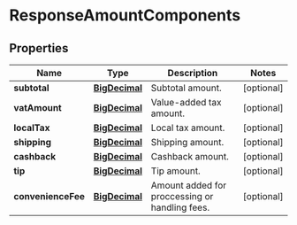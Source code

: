 

# ResponseAmountComponents

## Properties

Name | Type | Description | Notes
------------ | ------------- | ------------- | -------------
**subtotal** | [**BigDecimal**](BigDecimal.md) | Subtotal amount. |  [optional]
**vatAmount** | [**BigDecimal**](BigDecimal.md) | Value-added tax amount. |  [optional]
**localTax** | [**BigDecimal**](BigDecimal.md) | Local tax amount. |  [optional]
**shipping** | [**BigDecimal**](BigDecimal.md) | Shipping amount. |  [optional]
**cashback** | [**BigDecimal**](BigDecimal.md) | Cashback amount. |  [optional]
**tip** | [**BigDecimal**](BigDecimal.md) | Tip amount. |  [optional]
**convenienceFee** | [**BigDecimal**](BigDecimal.md) | Amount added for proccessing or handling fees. |  [optional]



